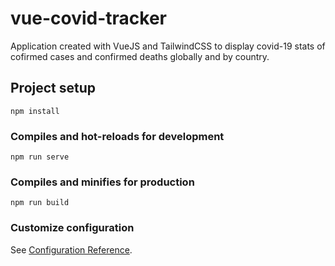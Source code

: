 # vue-covid-tracker

Application created with VueJS and TailwindCSS to display covid-19 stats of cofirmed cases and confirmed deaths globally and by country.

## Project setup
```
npm install
```

### Compiles and hot-reloads for development
```
npm run serve
```

### Compiles and minifies for production
```
npm run build
```

### Customize configuration
See [Configuration Reference](https://cli.vuejs.org/config/).

